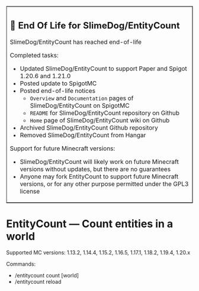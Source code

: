<table border=1><tr><td>
<h2>🛑 End Of Life for SlimeDog/EntityCount</h2>

SlimeDog/EntityCount has reached end-of-life

Completed tasks:
- Updated SlimeDog/EntityCount to support Paper and Spigot 1.20.6 and 1.21.0
- Posted update to SpigotMC
- Posted end-of-life notices
  - `Overview` and `Documentation` pages of SlimeDog/EntityCount on SpigotMC
  - `README` for SlimeDog/EntityCount repository on Github
  - `Home` page of SlimeDog/EntityCount wiki on Github
- Archived SlimeDog/EntityCount Github repository
- Removed SlimeDog/EntityCount from Hangar

Support for future Minecraft versions:
- SlimeDog/EntityCount will likely work on future Minecraft versions without updates, but there are no guarantees
- Anyone may fork EntityCount to support future Minecraft versions, or for any other purpose permitted under the GPL3 license
</td></tr></table>

# EntityCount &mdash; Count entities in a world

Supported MC versions: 1.13.2, 1.14.4, 1.15.2, 1.16.5, 1.17.1, 1.18.2, 1.19.4, 1.20.x

Commands:
- /entitycount count [world]
- /entitycount reload
